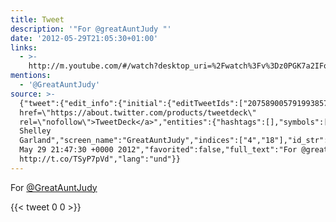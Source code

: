 ```yaml
---
title: Tweet
description: '"For @greatAuntJudy "'
date: '2012-05-29T21:05:30+01:00'
links:
  - >-
    http://m.youtube.com/#/watch?desktop_uri=%2Fwatch%3Fv%3Dz0PGK7a2IFo&v=z0PGK7a2IFo&gl=GB
mentions:
  - '@GreatAuntJudy'
source: >-
  {"tweet":{"edit_info":{"initial":{"editTweetIds":["207589005791993857"],"editableUntil":"2012-05-29T22:47:30.455Z","editsRemaining":"5","isEditEligible":true}},"retweeted":false,"source":"<a
  href=\"https://about.twitter.com/products/tweetdeck\"
  rel=\"nofollow\">TweetDeck</a>","entities":{"hashtags":[],"symbols":[],"user_mentions":[{"name":"Dr
  Shelley
  Garland","screen_name":"GreatAuntJudy","indices":["4","18"],"id_str":"176402695","id":"176402695"}],"urls":[{"url":"http://t.co/TSyP7pVd","expanded_url":"http://m.youtube.com/#/watch?desktop_uri=%2Fwatch%3Fv%3Dz0PGK7a2IFo&v=z0PGK7a2IFo&gl=GB","display_url":"m.youtube.com/#/watch?deskto…","indices":["19","39"]}]},"display_text_range":["0","39"],"favorite_count":"0","id_str":"207589005791993857","truncated":false,"retweet_count":"0","id":"207589005791993857","possibly_sensitive":false,"created_at":"Tue
  May 29 21:47:30 +0000 2012","favorited":false,"full_text":"For @greatAuntJudy
  http://t.co/TSyP7pVd","lang":"und"}}
---
```

For [@GreatAuntJudy](https://twitter.com/@GreatAuntJudy) 
    
{{< tweet 0 0 >}}
    
